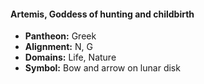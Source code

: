#### Artemis, Goddess of hunting and childbirth
- **Pantheon:** Greek
- **Alignment:** N, G
- **Domains:** Life, Nature
- **Symbol:** Bow and arrow on lunar disk
